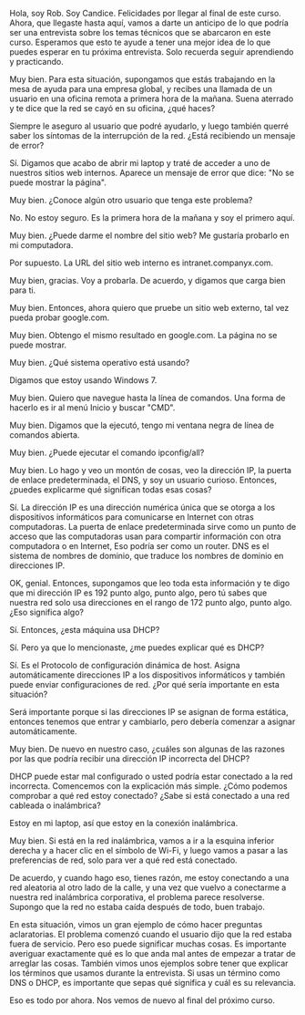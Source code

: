 Hola, soy Rob. Soy Candice. Felicidades por llegar al final de este curso. Ahora, que llegaste hasta aquí, vamos a darte un anticipo de lo que podría ser una entrevista sobre los temas técnicos que se abarcaron en este curso. Esperamos que esto te ayude a tener una mejor idea de lo que puedes esperar en tu próxima entrevista. Solo recuerda seguir aprendiendo y practicando.

Muy bien. Para esta situación, supongamos que estás trabajando en la mesa de ayuda para una empresa global, y recibes una llamada de un usuario en una oficina remota a primera hora de la mañana. Suena aterrado y te dice que la red se cayó en su oficina, ¿qué haces?

Siempre le aseguro al usuario que podré ayudarlo, y luego también querré saber los síntomas de la interrupción de la red. ¿Está recibiendo un mensaje de error?

Sí. Digamos que acabo de abrir mi laptop y traté de acceder a uno de nuestros sitios web internos. Aparece un mensaje de error que dice: "No se puede mostrar la página".

Muy bien. ¿Conoce algún otro usuario que tenga este problema?

No. No estoy seguro. Es la primera hora de la mañana y soy el primero aquí.

Muy bien. ¿Puede darme el nombre del sitio web? Me gustaría probarlo en mi computadora.

Por supuesto. La URL del sitio web interno es intranet.companyx.com.

Muy bien, gracias. Voy a probarla. De acuerdo, y digamos que carga bien para ti.

Muy bien. Entonces, ahora quiero que pruebe un sitio web externo, tal vez pueda probar google.com.

Muy bien. Obtengo el mismo resultado en google.com. La página no se puede mostrar.

Muy bien. ¿Qué sistema operativo está usando?

Digamos que estoy usando Windows 7.

Muy bien. Quiero que navegue hasta la línea de comandos. Una forma de hacerlo es ir al menú Inicio y buscar "CMD".

Muy bien. Digamos que la ejecutó, tengo mi ventana negra de línea de comandos abierta.

Muy bien. ¿Puede ejecutar el comando ipconfig/all?

Muy bien. Lo hago y veo un montón de cosas, veo la dirección IP, la puerta de enlace predeterminada, el DNS, y soy un usuario curioso. Entonces, ¿puedes explicarme qué significan todas esas cosas?

Sí. La dirección IP es una dirección numérica única que se otorga a los dispositivos informáticos para comunicarse en Internet con otras computadoras. La puerta de enlace predeterminada sirve como un punto de acceso que las computadoras usan para compartir información con otra computadora o en Internet, Eso podría ser como un router. DNS es el sistema de nombres de dominio, que traduce los nombres de dominio en direcciones IP.

OK, genial. Entonces, supongamos que leo toda esta información y te digo que mi dirección IP es 192 punto algo, punto algo, pero tú sabes que nuestra red solo usa direcciones en el rango de 172 punto algo, punto algo. ¿Eso significa algo?

Sí. Entonces, ¿esta máquina usa DHCP?

Sí. Pero ya que lo mencionaste, ¿me puedes explicar qué es DHCP?

Sí. Es el Protocolo de configuración dinámica de host. Asigna automáticamente direcciones IP a los dispositivos informáticos y también puede enviar configuraciones de red. ¿Por qué sería importante en esta situación?

Será importante porque si las direcciones IP se asignan de forma estática, entonces tenemos que entrar y cambiarlo, pero debería comenzar a asignar automáticamente.

Muy bien. De nuevo en nuestro caso, ¿cuáles son algunas de las razones por las que podría recibir una dirección IP incorrecta del DHCP?

DHCP puede estar mal configurado o usted podría estar conectado a la red incorrecta. Comencemos con la explicación más simple. ¿Cómo podemos comprobar a qué red estoy conectado? ¿Sabe si está conectado a una red cableada o inalámbrica?

Estoy en mi laptop, así que estoy en la conexión inalámbrica.

Muy bien. Si está en la red inalámbrica, vamos a ir a la esquina inferior derecha y a hacer clic en el símbolo de Wi-Fi, y luego vamos a pasar a las preferencias de red, solo para ver a qué red está conectado.

De acuerdo, y cuando hago eso, tienes razón, me estoy conectando a una red aleatoria al otro lado de la calle, y una vez que vuelvo a conectarme a nuestra red inalámbrica corporativa, el problema parece resolverse. Supongo que la red no estaba caída después de todo, buen trabajo.

En esta situación, vimos un gran ejemplo de cómo hacer preguntas aclaratorias. El problema comenzó cuando el usuario dijo que la red estaba fuera de servicio. Pero eso puede significar muchas cosas. Es importante averiguar exactamente qué es lo que anda mal antes de empezar a tratar de arreglar las cosas. También vimos unos ejemplos sobre tener que explicar los términos que usamos durante la entrevista. Si usas un término como DNS o DHCP, es importante que sepas qué significa y cuál es su relevancia.

Eso es todo por ahora. Nos vemos de nuevo al final del próximo curso.
